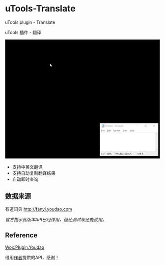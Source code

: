 # uTools-Translate

uTools plugin - Translate

uTools 插件 - 翻译

![Translate](https://raw.githubusercontent.com/HaleShaw/uTools-Translate/master/Translate.gif)

- 支持中英文翻译
- 支持自动复制翻译结果
- 自动即时查询

## 数据来源

有道词典 http://fanyi.youdao.com

*官方提示此版本API已经停用，但经测试现还能使用。*

## Reference

[Wox.Plugin.Youdao](https://github.com/Wox-launcher/Wox.Plugin.Youdao)

借用[作者](https://github.com/bao-qian)提供的API，感谢！
